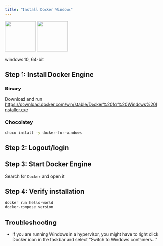 ```yaml
---
title: "Install Docker Windows"
---
```


<img src="/images/docker.png" height="100">
<img src="/images/windows.svg" height="100">

<span class="w3-tag w3-green">windows 10, 64-bit</span>

## Step 1: Install Docker Engine

### Binary

Download and run https://download.docker.com/win/stable/Docker%20for%20Windows%20Installer.exe

### Chocolatey

```sh
choco install -y docker-for-windows
```

## Step 2: Logout/login

## Step 3: Start Docker Engine

Search for `Docker` and open it

## Step 4: Verify installation

```sh
docker run hello-world
docker-compose version
```

## Troubleshooting

- If you are running Windows in a hypervisor, you might have to right click Docker icon in the taskbar and select "Switch to Windows containers..."